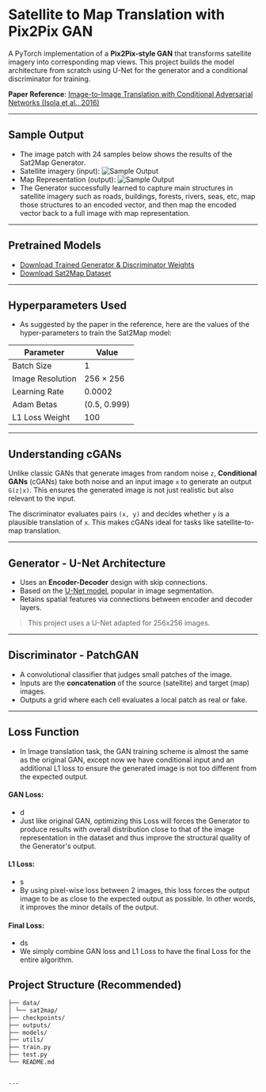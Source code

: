#  Satellite to Map Translation with Pix2Pix GAN

A PyTorch implementation of a **Pix2Pix-style GAN** that transforms satellite imagery into corresponding map views. This project builds the model architecture from scratch using U-Net for the generator and a conditional discriminator for training.

**Paper Reference**: [Image-to-Image Translation with Conditional Adversarial Networks (Isola et al., 2016)](https://arxiv.org/abs/1611.07004)

---

## Sample Output

- The image patch with 24 samples below shows the results of the Sat2Map Generator.
- Satellite imagery (input):
![Sample Output](path_to_sample_image.png) <!-- Replace with actual image path -->
- Map Representation (output):
![Sample Output](path_to_sample_image.png)
- The Generator successfully learned to capture main structures in satellite imagery such as roads, buildings, forests, rivers, seas, etc, map those structures to an encoded vector, and then map the encoded vector back to a full image with map representation.

---

##  Pretrained Models

- [Download Trained Generator & Discriminator Weights](#)
- [Download Sat2Map Dataset](#)

---

## Hyperparameters Used
- As suggested by the paper in the reference, here are the values of the hyper-parameters to train the Sat2Map model:

| Parameter         | Value        |
|------------------|--------------|
| Batch Size       | 1            |
| Image Resolution | 256 × 256    |
| Learning Rate    | 0.0002       |
| Adam Betas       | (0.5, 0.999) |
| L1 Loss Weight   | 100          |

---

## Understanding cGANs

Unlike classic GANs that generate images from random noise `z`, **Conditional GANs** (cGANs) take both noise and an input image `x` to generate an output `G(z|x)`. This ensures the generated image is not just realistic but also relevant to the input.

The discriminator evaluates pairs `(x, y)` and decides whether `y` is a plausible translation of `x`. This makes cGANs ideal for tasks like satellite-to-map translation.

---

## Generator - U-Net Architecture

- Uses an **Encoder-Decoder** design with skip connections.
- Based on the [U-Net model](https://arxiv.org/abs/1505.04597), popular in image segmentation.
- Retains spatial features via connections between encoder and decoder layers.

> This project uses a U-Net adapted for 256x256 images.

---

## Discriminator - PatchGAN

- A convolutional classifier that judges small patches of the image.
- Inputs are the **concatenation** of the source (satellite) and target (map) images.
- Outputs a grid where each cell evaluates a local patch as real or fake.

---
## Loss Function

- In Image translation task, the GAN training scheme is almost the same as the original GAN, except now we have conditional input and an additional L1 loss to ensure the generated image is not too different from the expected output.
#### GAN Loss:
- d
- Just like original GAN, optimizing this Loss will forces the Generator to produce results with overall distribution close to that of the image representation in the dataset and thus improve the structural quality of the Generator's output.
#### L1 Loss:
- s
- By using pixel-wise loss between 2 images, this loss forces the output image to be as close to the expected output as possible. In other words, it improves the minor details of the output.
#### Final Loss:
- ds
- We simply combine GAN loss and L1 Loss to have the final Loss for the entire algorithm.


## Project Structure (Recommended)
```bash
├── data/
│ └── sat2map/
├── checkpoints/
├── outputs/
├── models/
├── utils/
├── train.py
├── test.py
└── README.md


---

